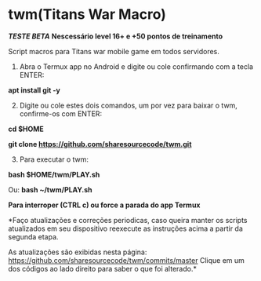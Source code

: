 # twm(Titans War Macro)
***TESTE BETA***
**Nescessário level 16+ e +50 pontos de treinamento**

Script macros para Titans war mobile game em todos servidores.

1. Abra o Termux app no Android e digite ou cole confirmando com a tecla ENTER:

**apt install git -y**


2. Digite ou cole estes dois comandos, um por vez para baixar o twm, confirme-os com ENTER:

**cd $HOME**

**git clone https://github.com/sharesourcecode/twm.git**


3. Para executar o twm:

**bash $HOME/twm/PLAY.sh**

Ou:
**bash ~/twm/PLAY.sh**


**Para interroper (CTRL c) ou force a parada do app Termux**

*Faço atualizações e correções periodicas, caso queira manter os scripts atualizados em seu dispositivo reexecute as instruções acima a partir da segunda etapa.

As atualizações são exibidas nesta página: https://github.com/sharesourcecode/twm/commits/master
Clique em um dos códigos ao lado direito para saber o que foi alterado.* 
